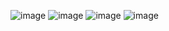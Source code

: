 ![image](https://user-images.githubusercontent.com/112687883/198820592-80c41c92-9f21-402a-9d25-07de3df542ec.png)
![image](https://user-images.githubusercontent.com/112687883/198820594-05acbbbf-a066-4896-b182-30155535973d.png)
![image](https://user-images.githubusercontent.com/112687883/198820599-d6e7925e-be8a-4528-ae64-4a900546fbe1.png)
![image](https://user-images.githubusercontent.com/112687883/198820602-fb67bbe5-d7e1-49ac-9223-6ef6d535a237.png)

